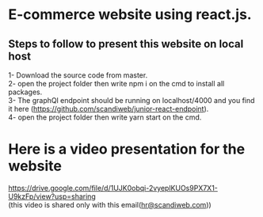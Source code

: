 # E-commerce website using react.js.
## Steps to follow to present this website on local host 
1- Download the source code from master.<br/>
2- open the project folder then write npm i on the cmd to install all packages.<br/>
3- The graphQl endpoint should be running on localhost/4000 and you find it here (https://github.com/scandiweb/junior-react-endpoint). <br/>
4- open the project folder then write yarn start on the cmd.

# Here is a video presentation for the website
https://drive.google.com/file/d/1UJK0obqi-2vyeplKUOs9PX7X1-U9kzFp/view?usp=sharing  <br/>(this video is shared only with this email(hr@scandiweb.com))
